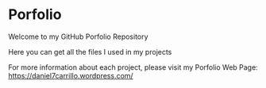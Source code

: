 # Porfolio
Welcome to my GitHub Porfolio Repository

Here you can get all the files I used in my projects

For more information about each project, please visit my Porfolio Web Page: 
https://daniel7carrillo.wordpress.com/
